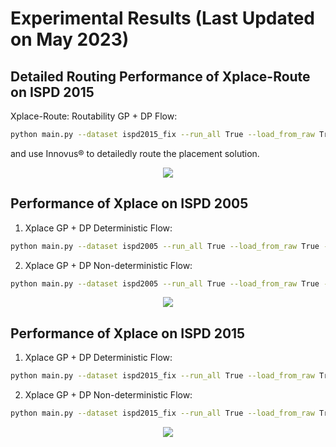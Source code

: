 # Experimental Results (Last Updated on May 2023)
## Detailed Routing Performance of Xplace-Route on ISPD 2015
Xplace-Route: Routability GP + DP Flow:
```bash
python main.py --dataset ispd2015_fix --run_all True --load_from_raw True --detail_placement True --use_cell_inflate True
```

and use Innovus® to detailedly route the placement solution. 
<div align="center">
  <img src="img/exp_ispd2015_route.png">
</div>

## Performance of Xplace on ISPD 2005
1. Xplace GP + DP Deterministic Flow:
```bash
python main.py --dataset ispd2005 --run_all True --load_from_raw True --detail_placement True
```
2. Xplace GP + DP Non-deterministic Flow:
```bash
python main.py --dataset ispd2005 --run_all True --load_from_raw True --detail_placement True --deterministic False
```
<div align="center">
  <img src="img/exp_ispd2005.png">
</div>


## Performance of Xplace on ISPD 2015
1. Xplace GP + DP Deterministic Flow:
```bash
python main.py --dataset ispd2015_fix --run_all True --load_from_raw True --detail_placement True
```
2. Xplace GP + DP Non-deterministic Flow:
```bash
python main.py --dataset ispd2015_fix --run_all True --load_from_raw True --detail_placement True --deterministic False
```

<div align="center">
  <img src="img/exp_ispd2015.png">
</div>
